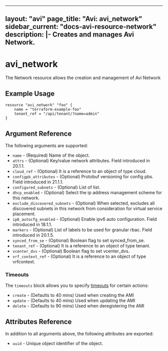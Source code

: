 <!--
    Copyright 2021 VMware, Inc.
    SPDX-License-Identifier: Mozilla Public License 2.0
-->
---
layout: "avi"
page_title: "Avi: avi_network"
sidebar_current: "docs-avi-resource-network"
description: |-
  Creates and manages Avi Network.
---

# avi_network

The Network resource allows the creation and management of Avi Network

## Example Usage

```hcl
resource "avi_network" "foo" {
    name = "terraform-example-foo"
    tenant_ref = "/api/tenant/?name=admin"
}
```

## Argument Reference

The following arguments are supported:

* `name` - (Required) Name of the object.
* `attrs` - (Optional) Key/value network attributes. Field introduced in 20.1.1.
* `cloud_ref` - (Optional) It is a reference to an object of type cloud.
* `configpb_attributes` - (Optional) Protobuf versioning for config pbs. Field introduced in 21.1.1.
* `configured_subnets` - (Optional) List of list.
* `dhcp_enabled` - (Optional) Select the ip address management scheme for this network.
* `exclude_discovered_subnets` - (Optional) When selected, excludes all discovered subnets in this network from consideration for virtual service placement.
* `ip6_autocfg_enabled` - (Optional) Enable ipv6 auto configuration. Field introduced in 18.1.1.
* `markers` - (Optional) List of labels to be used for granular rbac. Field introduced in 20.1.5.
* `synced_from_se` - (Optional) Boolean flag to set synced_from_se.
* `tenant_ref` - (Optional) It is a reference to an object of type tenant.
* `vcenter_dvs` - (Optional) Boolean flag to set vcenter_dvs.
* `vrf_context_ref` - (Optional) It is a reference to an object of type vrfcontext.


### Timeouts

The `timeouts` block allows you to specify [timeouts](https://www.terraform.io/docs/configuration/resources.html#timeouts) for certain actions:

* `create` - (Defaults to 40 mins) Used when creating the AMI
* `update` - (Defaults to 40 mins) Used when updating the AMI
* `delete` - (Defaults to 90 mins) Used when deregistering the AMI

## Attributes Reference

In addition to all arguments above, the following attributes are exported:

* `uuid` -  Unique object identifier of the object.

